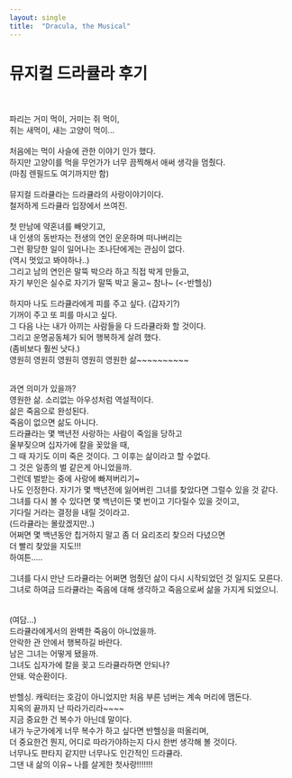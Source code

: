 ```yaml
---
layout: single
title:  "Dracula, the Musical"
---
```


# 뮤지컬 드라큘라 후기

<br>
<br>
파리는 거미 먹이, 거미는 쥐 먹이,<br>
쥐는 새먹이, 새는 고양이 먹이...<br><br>
처음에는 먹이 사슬에 관한 이야기 인가 했다.<br>
하지만 고양이를 먹을 무언가가 너무 끔찍해서 애써 생각을 멈췄다.<br> 
(마침 렌필드도 여기까지만 함)<br><br>
뮤지컬 드라큘라는 드라큘라의 사랑이야기이다.<br>
철저하게 드라큘라 입장에서 쓰여진.<br><br>
첫 만남에 약혼녀를 빼앗기고, <br>
내 인생의 동반자는 전생의 연인 운운하며 떠나버리는 <br>
그런 황당한 일이 일어나는 조나단에게는 관심이 없다. <br>
(역시 멋있고 봐야하나..)<br>
그리고 남의 연인은 말뚝 박으라 하고 직접 박게 만들고, <br>
자기 부인은 실수로 자기가 말뚝 박고 울고~ 참나~ (<-반헬싱)<br>
<br>
하지마 나도 드라큘라에게 피를 주고 싶다. (갑자기?)<br>
기꺼이 주고 또 피를 마시고 싶다. <br>
그 다음 나는 내가 아끼는 사람들을 다 드라큘라화 할 것이다.<br>
그리고 운명공동체가 되어 행복하게 살려 했다.<br>
(좀비보다 훨씬 낫다.)<br>
영원히 영원히 영원히 영원히 영원한 삶~~~~~~~~~~<br>
<br>

과연 의미가 있을까?<br>
영원한 삶. 소리없는 아우성처럼 역설적이다.<br>
삶은 죽음으로 완성된다.<br>
죽음이 없으면 삶도 아니다. <br>
드라큘라는 몇 백년전 사랑하는 사람이 죽임을 당하고<br>
울부짖으며 십자가에 칼을 꽂았을 때,<br>
그 때 자기도 이미 죽은 것이다. 그 이후는 삶이라고 할 수없다.<br>
그 것은 일종의 벌 같은게 아니었을까.<br>
그런데 벌받는 중에 사랑에 빠져버리기~<br>
나도 인정한다. 자기가 몇 백년전에 잃어버린 그녀를 찾았다면 그럴수 있을 것 같다.<br>
그녀를 다시 볼 수 있다면 몇 백년이든 몇 번이고 기다릴수 있을 것이고,<br>
기다릴 거라는 결정을 내릴 것이라고.<br>
(드라큘라는 몰랐겠지만..)<br>
어쩌면 몇 백년동안 칩거하지 말고 좀 더 요리조리 찾으러 다녔으면<br>
더 빨리 찾았을 지도!!!<br>
하여튼.....<br>
<br>
그녀를 다시 만난 드라큘라는 어쩌면 멈췄던 삶이 다시 시작되었던 것 일지도 모른다.<br>
그녀로 하여금 드라큘라는 죽음에 대해 생각하고 죽음으로써 삶을 가지게 되었으니.<br>
<br>
<br>
(여담...)<br>
드라큘라에게서의 완벽한 죽음이 아니었을까.<br>
안락한 관 안에서 행복하길 바란다.<br>
남은 그녀는 어떻게 됐을까.<br>
그녀도 십자가에 칼을 꽂고 드라큘라하면 안되나?<br>
안돼. 악순환이다.<br>
<br>
반헬싱. 캐릭터는 호감이 아니었지만 처음 부른 넘버는 계속 머리에 맴돈다.<br>
지옥의 끝까지 난 따라가리라~~~~ <br>
지금 중요한 건 복수가 아닌데 말이다.<br>
내가 누군가에게 너무 복수가 하고 싶다면 반헬싱을 떠올리며, <br>
더 중요한건 뭔지, 어디로 따라가야하는지 다시 한번 생각해 볼 것이다.<br>
너무나도 판타지 같지만 너무나도 인간적인 드라큘라.<br>
그댄 내 삶의 이유~ 나를 살게한 첫사랑!!!!!!!<br><br><br><br>


